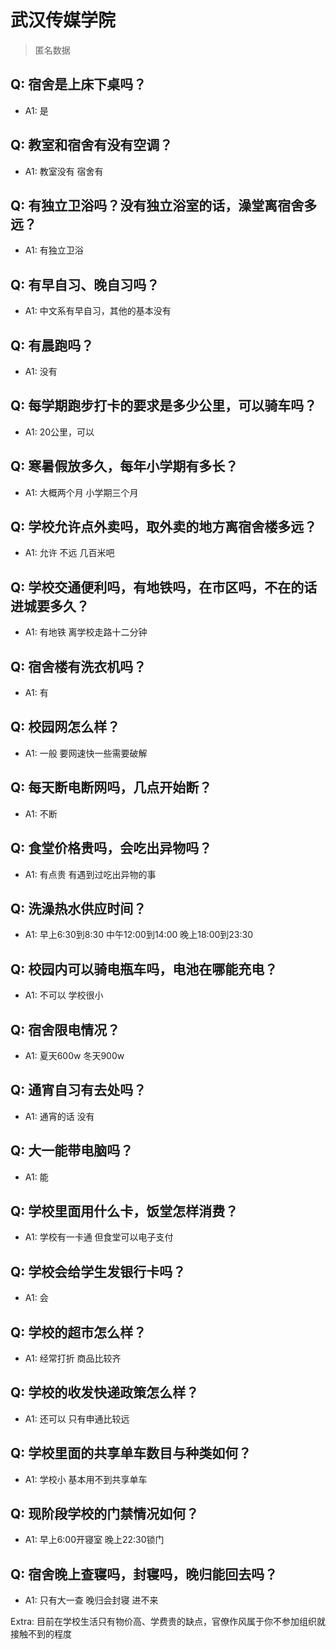 # 武汉传媒学院

> 匿名数据

## Q: 宿舍是上床下桌吗？

- A1: 是

## Q: 教室和宿舍有没有空调？

- A1: 教室没有 宿舍有

## Q: 有独立卫浴吗？没有独立浴室的话，澡堂离宿舍多远？

- A1: 有独立卫浴

## Q: 有早自习、晚自习吗？

- A1: 中文系有早自习，其他的基本没有

## Q: 有晨跑吗？

- A1: 没有

## Q: 每学期跑步打卡的要求是多少公里，可以骑车吗？

- A1: 20公里，可以

## Q: 寒暑假放多久，每年小学期有多长？

- A1: 大概两个月 小学期三个月

## Q: 学校允许点外卖吗，取外卖的地方离宿舍楼多远？

- A1: 允许 不远 几百米吧

## Q: 学校交通便利吗，有地铁吗，在市区吗，不在的话进城要多久？

- A1: 有地铁 离学校走路十二分钟

## Q: 宿舍楼有洗衣机吗？

- A1: 有

## Q: 校园网怎么样？

- A1: 一般 要网速快一些需要破解

## Q: 每天断电断网吗，几点开始断？

- A1: 不断

## Q: 食堂价格贵吗，会吃出异物吗？

- A1: 有点贵 有遇到过吃出异物的事

## Q: 洗澡热水供应时间？

- A1: 早上6:30到8:30 中午12:00到14:00 晚上18:00到23:30

## Q: 校园内可以骑电瓶车吗，电池在哪能充电？

- A1: 不可以 学校很小

## Q: 宿舍限电情况？

- A1: 夏天600w 冬天900w

## Q: 通宵自习有去处吗？

- A1: 通宵的话 没有

## Q: 大一能带电脑吗？

- A1: 能

## Q: 学校里面用什么卡，饭堂怎样消费？

- A1: 学校有一卡通 但食堂可以电子支付

## Q: 学校会给学生发银行卡吗？

- A1: 会

## Q: 学校的超市怎么样？

- A1: 经常打折 商品比较齐

## Q: 学校的收发快递政策怎么样？

- A1: 还可以 只有申通比较远

## Q: 学校里面的共享单车数目与种类如何？

- A1: 学校小 基本用不到共享单车

## Q: 现阶段学校的门禁情况如何？

- A1: 早上6:00开寝室 晚上22:30锁门

## Q: 宿舍晚上查寝吗，封寝吗，晚归能回去吗？

- A1: 只有大一查 晚归会封寝 进不来

Extra: 目前在学校生活只有物价高、学费贵的缺点，官僚作风属于你不参加组织就接触不到的程度